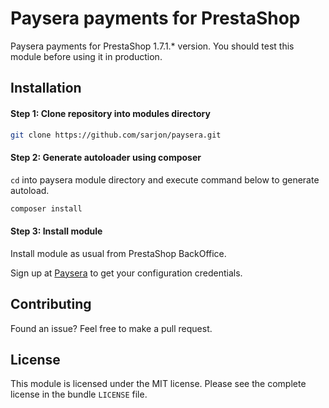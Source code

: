 # Paysera payments for PrestaShop

Paysera payments for PrestaShop 1.7.1.* version. You should test this module before using it in production.

## Installation

#### Step 1: Clone repository into modules directory

```bash
git clone https://github.com/sarjon/paysera.git
```

#### Step 2: Generate autoloader using composer

`cd` into paysera module directory and execute command below to generate autoload.

```bash
composer install
```

#### Step 3: Install module

Install module as usual from PrestaShop BackOffice. 

Sign up at [Paysera][1] to get your configuration credentials.

## Contributing

Found an issue? Feel free to make a pull request.

## License

This module is licensed under the MIT license. Please see the complete license in the bundle `LICENSE` file.

[1]: https://www.paysera.com/v2/en-GB/index